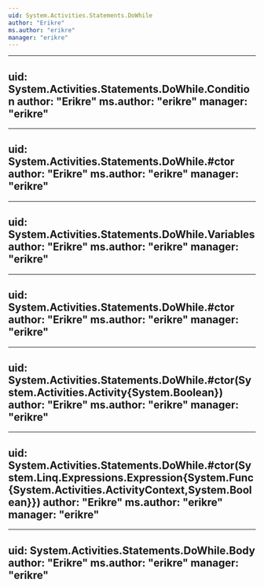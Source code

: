 ```yaml
---
uid: System.Activities.Statements.DoWhile
author: "Erikre"
ms.author: "erikre"
manager: "erikre"
---
```


---
uid: System.Activities.Statements.DoWhile.Condition
author: "Erikre"
ms.author: "erikre"
manager: "erikre"
---

---
uid: System.Activities.Statements.DoWhile.#ctor
author: "Erikre"
ms.author: "erikre"
manager: "erikre"
---

---
uid: System.Activities.Statements.DoWhile.Variables
author: "Erikre"
ms.author: "erikre"
manager: "erikre"
---

---
uid: System.Activities.Statements.DoWhile.#ctor
author: "Erikre"
ms.author: "erikre"
manager: "erikre"
---

---
uid: System.Activities.Statements.DoWhile.#ctor(System.Activities.Activity{System.Boolean})
author: "Erikre"
ms.author: "erikre"
manager: "erikre"
---

---
uid: System.Activities.Statements.DoWhile.#ctor(System.Linq.Expressions.Expression{System.Func{System.Activities.ActivityContext,System.Boolean}})
author: "Erikre"
ms.author: "erikre"
manager: "erikre"
---

---
uid: System.Activities.Statements.DoWhile.Body
author: "Erikre"
ms.author: "erikre"
manager: "erikre"
---
